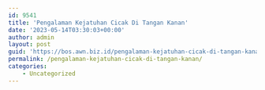 ```yaml
---
id: 9541
title: 'Pengalaman Kejatuhan Cicak Di Tangan Kanan'
date: '2023-05-14T03:30:03+00:00'
author: admin
layout: post
guid: 'https://bos.awn.biz.id/pengalaman-kejatuhan-cicak-di-tangan-kanan/'
permalink: /pengalaman-kejatuhan-cicak-di-tangan-kanan/
categories:
    - Uncategorized
---
```


